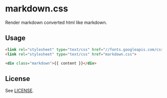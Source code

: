 markdown.css
============

Render markdown converted html like markdown.

Usage
-----

``` html
<link rel="stylesheet" type="text/css" href="//fonts.googleapis.com/css?family=Cousine:400,700">
<link rel="stylesheet" type="text/css" href="markdown.css">
```

``` html
<div class="markdown">{{ content }}</div>
```

License
-------

See [LICENSE](LICENSE).
